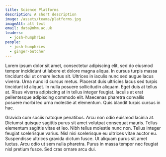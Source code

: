 ```yaml
---
title: Science Platforms
description: A short description
image: /assets/teams/platforms.jpg
imageAlt: alt text
email: data@nhm.ac.uk
leaders:
  - josh-humphries
people:
  - josh-humphries
  - ginger-butcher
---
```


Lorem ipsum dolor sit amet, consectetur adipiscing elit, sed do eiusmod tempor incididunt ut labore et dolore magna aliqua. In cursus turpis massa tincidunt dui ut ornare lectus sit. Ultrices in iaculis nunc sed augue lacus viverra. Urna nunc id cursus metus. Placerat duis ultricies lacus sed turpis tincidunt id aliquet. In nulla posuere sollicitudin aliquam. Eget duis at tellus at. Risus viverra adipiscing at in tellus integer feugiat. Iaculis at erat pellentesque adipiscing commodo elit. Maecenas pharetra convallis posuere morbi leo urna molestie at elementum. Quis blandit turpis cursus in hac.

Gravida cum sociis natoque penatibus. Arcu non odio euismod lacinia at. Dictumst quisque sagittis purus sit amet volutpat consequat mauris. Tellus elementum sagittis vitae et leo. Nibh tellus molestie nunc non. Tellus integer feugiat scelerisque varius. Nisl nisi scelerisque eu ultrices vitae auctor eu. Suspendisse ultrices gravida dictum fusce. Ut aliquam purus sit amet luctus. Arcu odio ut sem nulla pharetra. Purus in massa tempor nec feugiat nisl pretium fusce. Sed cras ornare arcu dui.
